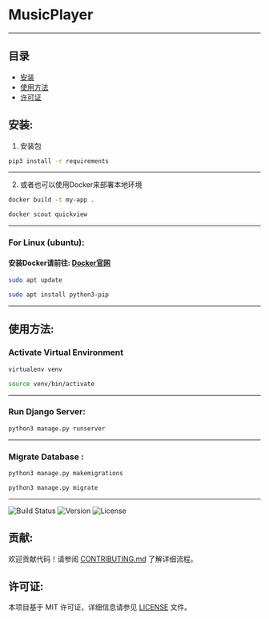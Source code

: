 # MusicPlayer

---

## 目录

- [安装](#安装)
- [使用方法](#使用方法)
- [许可证](#许可证)



## 安装:

1.  安装包
```bash
pip3 install -r requirements
```
---

2. 或者也可以使用Docker来部署本地环境
```bash
docker build -t my-app .
```
```bash
docker scout quickview
```
---

### For Linux (ubuntu):
#### 安装Docker请前往: [Docker官网](https://docs.docker.com/engine/install/ubuntu/)

```bash
sudo apt update
```
```bash
sudo apt install python3-pip
```
---

## 使用方法:

### Activate Virtual Environment
```bash
virtualenv venv
```

```bash
source venv/bin/activate
```
---
### Run Django Server:
```bash
python3 manage.py runserver
```
---
### Migrate Database :
```bash
python3 manage.py makemigrations
```

```bash
python3 manage.py migrate
```
---
![Build Status](https://img.shields.io/badge/build-passing-brightgreen)
![Version](https://img.shields.io/badge/version-1.0.0-blue)
![License](https://img.shields.io/badge/license-MIT-green)


## 贡献:

欢迎贡献代码！请参阅 [CONTRIBUTING.md](CONTRIBUTING.md) 了解详细流程。


## 许可证:

本项目基于 MIT 许可证，详细信息请参见 [LICENSE](LICENSE) 文件。
